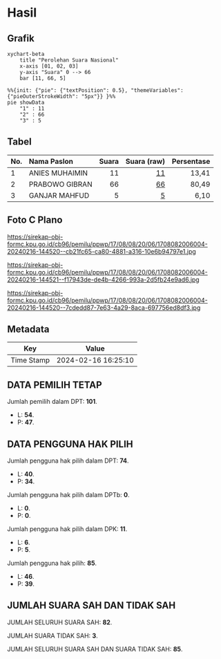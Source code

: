 # Hasil

## Grafik

```mermaid
xychart-beta
    title "Perolehan Suara Nasional"
    x-axis [01, 02, 03]
    y-axis "Suara" 0 --> 66
    bar [11, 66, 5]
```

```mermaid
%%{init: {"pie": {"textPosition": 0.5}, "themeVariables": {"pieOuterStrokeWidth": "5px"}} }%%
pie showData
    "1" : 11
    "2" : 66
    "3" : 5
```

## Tabel

| No. | Nama Paslon    | Suara | Suara (raw) | Persentase |
|:--- |:-------------- | -----:| -----------:| ----------:|
| 1   | ANIES MUHAIMIN | 11    | [11][p-1]   | 13,41      |
| 2   | PRABOWO GIBRAN | 66    | [66][p-2]   | 80,49      |
| 3   | GANJAR MAHFUD  | 5     | [5][p-3]    | 6,10       |


[p-1]: https://github.com/gigit-pemilu/pemilu-2024/blob/main/pilpres/hitung-suara/sub/17-bengkulu/sub/08-kepahiang/sub/08-muara-kemumu/sub/2006-talang-tige/sub/004-tps/sub/paslon-1.txt
[p-2]: https://github.com/gigit-pemilu/pemilu-2024/blob/main/pilpres/hitung-suara/sub/17-bengkulu/sub/08-kepahiang/sub/08-muara-kemumu/sub/2006-talang-tige/sub/004-tps/sub/paslon-2.txt
[p-3]: https://github.com/gigit-pemilu/pemilu-2024/blob/main/pilpres/hitung-suara/sub/17-bengkulu/sub/08-kepahiang/sub/08-muara-kemumu/sub/2006-talang-tige/sub/004-tps/sub/paslon-3.txt

## Foto C Plano

https://sirekap-obj-formc.kpu.go.id/cb96/pemilu/ppwp/17/08/08/20/06/1708082006004-20240216-144520--cb21fc65-ca80-4881-a316-10e6b94797e1.jpg

https://sirekap-obj-formc.kpu.go.id/cb96/pemilu/ppwp/17/08/08/20/06/1708082006004-20240216-144521--f17943de-de4b-4266-993a-2d5fb24e9ad6.jpg

https://sirekap-obj-formc.kpu.go.id/cb96/pemilu/ppwp/17/08/08/20/06/1708082006004-20240216-144520--7cdedd87-7e63-4a29-8aca-697756ed8df3.jpg


## Metadata

| Key        | Value               |
| ---------- | ------------------- |
| Time Stamp | 2024-02-16 16:25:10 |


## DATA PEMILIH TETAP

Jumlah pemilih dalam DPT: **101**.
 * L: **54**.
 * P: **47**.

## DATA PENGGUNA HAK PILIH

Jumlah pengguna hak pilih dalam DPT: **74**.
 * L: **40**.
 * P: **34**.

Jumlah pengguna hak pilih dalam DPTb: **0**.
 * L: **0**.
 * P: **0**.

Jumlah pengguna hak pilih dalam DPK: **11**.
 * L: **6**.
 * P: **5**.

Jumlah pengguna hak pilih: **85**.
 * L: **46**.
 * P: **39**.

## JUMLAH SUARA SAH DAN TIDAK SAH

JUMLAH SELURUH SUARA SAH: **82**.

JUMLAH SUARA TIDAK SAH: **3**.

JUMLAH SELURUH SUARA SAH DAN SUARA TIDAK SAH: **85**.


